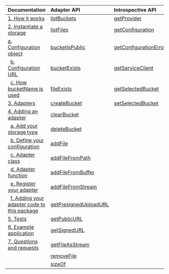 Documentation|Adapter API|Introspective API|Storage API
:---|:---|:---|:---
[1. How it works](#how-it-works)|[listBuckets](#listbuckets)           |[getProvider](#getprovider)|[getAdapter](#getadapter)
[2. Instantiate a storage](#instantiate-a-storage)|[listFiles](#listfiles)        |[getConfiguration](#getconfiguration)|[switchAdapter](#switchadapter)
[a. Configuration object](#configuration-object)|[bucketIsPublic](#bucketispublic)|[getConfigurationError](#getconfigurationerror)|
&nbsp; [b. Configuration URL](#configuration-url)|[bucketExists](#bucketexists)  |[getServiceClient](#getserviceclient)|
&nbsp; [c. How bucketName is used](#how-bucketname-is-used)|[fileExists](#fileexists)         |[getSelectedBucket](#getselectedbucket)|
[3. Adapters](#adapters)|[createBucket](#createbucket)|[setSelectedBucket](#setselectedbucket)|
[4. Adding an adapter](#adding-an-adapter)|[clearBucket](#clearbucket)||
&nbsp; [a. Add your storage type](#add-your-storage-type)|[deleteBucket](#deletebucket)||
&nbsp; [b. Define your configuration](#define-your-configuration)|[addFile](#addfile)||
&nbsp; [c. Adapter class](#adapter-class)|[addFileFromPath](#addfilefrompath)||
&nbsp; [d. Adapter function](#adapter-function)|[addFileFromBuffer](#addfilefrombuffer)||
&nbsp; [e. Register your adapter](#register-your-adapter)|[addFileFromStream](#addfilefromstream) ||
&nbsp; [f. Adding your adapter code to this package](#adding-your-adapter-code-to-this-package)|[getPresignedUploadURL](#getPresignedUploadURL)||
[5. Tests](#tests)|[getPublicURL](#getpublicurl)||
[6. Example application](#example-application)|[getSignedURL](#getsignedurl) ||
[7. Questions and requests](#questions-and-requests)|[getFileAsStream](#getfileasstream)||
&nbsp;|[removeFile](#removefile)||
&nbsp;|[sizeOf](#sizeof)||
